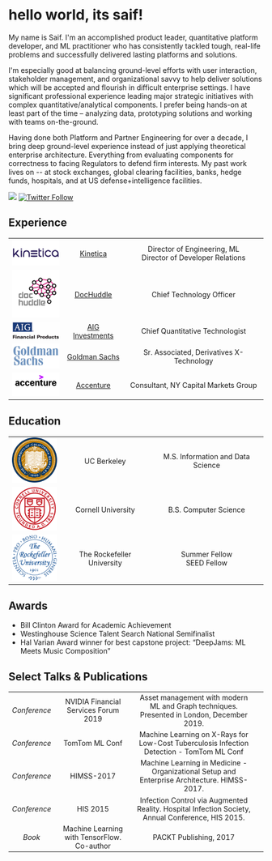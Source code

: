 # hello world, its saif!

<!--
**saifrahmed/saifrahmed** is a ✨ _special_ ✨ repository because its `README.md` (this file) appears on your GitHub profile.

Here are some ideas to get you started:

- 🔭 I’m currently working on ...
- 🌱 I’m currently learning ...
- 👯 I’m looking to collaborate on ...
- 🤔 I’m looking for help with ...
- 💬 Ask me about ...
- 📫 How to reach me: ...
- 😄 Pronouns: ...
- ⚡ Fun fact: ...
-->

My name is Saif. I'm an accomplished product leader, quantitative platform developer, and ML practitioner who has consistently tackled tough, real-life problems and successfully delivered lasting platforms and solutions.

I'm especially good at balancing ground-level efforts with user interaction, stakeholder management, and organizational savvy to help deliver solutions which will be accepted and flourish in difficult enterprise settings. I have significant professional experience leading major strategic initiatives with complex quantitative/analytical components. I prefer being hands-on at least part of the time – analyzing data, prototyping solutions and working with teams on-the-ground.

Having done both Platform and Partner Engineering for over a decade, I bring deep ground-level experience instead of just applying theoretical enterprise architecture. Everything from evaluating components for correctness to facing Regulators to defend firm interests. My past work lives on -- at stock exchanges, global clearing facilities, banks, hedge funds, hospitals, and at US defense+intelligence facilities.

[![](https://img.shields.io/badge/LinkedIn-blue)](https://www.linkedin.com/in/saifrahmed/)
[![Twitter Follow](https://img.shields.io/twitter/follow/saifrahmed?style=social)](https://twitter.com/saifrahmed)



## Experience

| | | |
|:--:|:--:|:--:|
| <img width="100" src="./logos/kinetica.png" alt="Kinetica"></img> | [Kinetica](https://kinetica.com) | Director of Engineering, ML<br />Director of Developer Relations |
| <img width="100" src="./logos/dochuddle.jpg" alt="DocHuddle"></img> | [DocHuddle](https://www.dochuddle.com/) | Chief Technology Officer |
| <img width="100" src="./logos/aigfp.jpg" alt="AIG Investments"></img> | [AIG Investments](https://www.aig.com/globalrealestate) |  Chief Quantitative Technologist |
| <img width="100" src="./logos/gs.jpg" alt="Goldman Sachs"></img> | [Goldman Sachs](https://www.goldmansachs.com/) |  Sr. Associated, Derivatives X-Technology |
| <img width="100" src="./logos/accenture.png" alt="Accenture"></img> | [Accenture](https://accenture.com) |  Consultant, NY Capital Markets Group |


## Education
| | | |
|:--:|:--:|:--:|
| <img width="100" src="./logos/berkeley.png" alt="Kinetica"></img> |UC Berkeley | M.S. Information and Data Science |
| <img width="100" src="./logos/cornell.gif" alt="Kinetica"></img> |Cornell University | B.S. Computer Science |
| <img width="100" src="./logos/roc.png" alt="Kinetica"></img> |The Rockefeller University | Summer Fellow<br />SEED Fellow |

## Awards
* Bill Clinton Award for Academic Achievement
* Westinghouse Science Talent Search National Semifinalist
* Hal Varian Award winner for best capstone project: “DeepJams: ML Meets Music Composition”


## Select Talks & Publications

| | | | |
|:--:|:--:|:--:|:--:|
| *Conference* | NVIDIA Financial Services Forum 2019 | Asset management with modern ML and Graph techniques. Presented in London, December 2019. |
| *Conference* | TomTom ML Conf | Machine Learning on X-Rays for Low-Cost Tuberculosis Infection Detection - TomTom ML Conf |
| *Conference* | HIMSS-2017 | Machine Learning in Medicine - Organizational Setup and Enterprise Architecture. HIMSS-2017. |
| *Conference* | HIS 2015 | Infection Control via Augmented Reality. Hospital Infection Society, Annual Conference, HIS 2015. |
| *Book* | Machine Learning with TensorFlow. Co-author | PACKT Publishing, 2017 |

